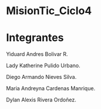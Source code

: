 # MisionTic_Ciclo4

# Integrantes

Yiduard Andres Bolivar R.

Lady Katherine Pulido Urbano.

Diego Armando Nieves Silva.

Maria Andreyna Cardenas Manrique.

Dylan Alexis Rivera Ordoñez.
